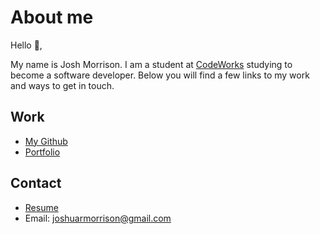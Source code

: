 # About me

Hello 👋,

My name is Josh Morrison. I am a student at [CodeWorks](https://boisecodeworks.com) studying to become a software developer. Below you will find a few links to my work and ways to get in touch. 

## Work
  - [My Github](https://github.com/joshuarmorrison)
  - [Portfolio](https://joshuarmorrison.github.io/)
## Contact
  - [Resume](https://joshuarmorrison.github.io/resume)
  - Email: joshuarmorrison@gmail.com
  